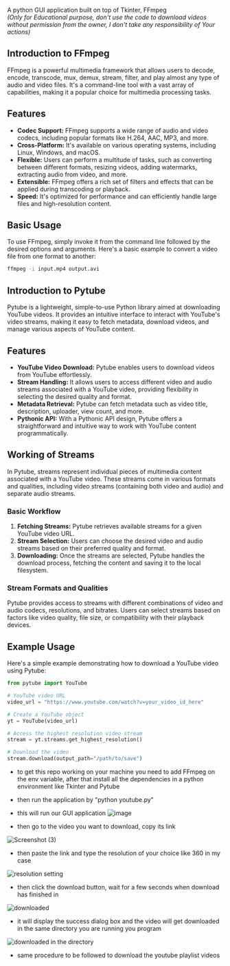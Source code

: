 
A python GUI application built on top of Tkinter, FFmpeg <br>
_(Only for Educational purpose, don't use the code to download videos without permission from the owner, I don't take any responsibility of Your actions)_
## Introduction to FFmpeg

FFmpeg is a powerful multimedia framework that allows users to decode, encode, transcode, mux, demux, stream, filter, and play almost any type of audio and video files. It's a command-line tool with a vast array of capabilities, making it a popular choice for multimedia processing tasks.

## Features

- **Codec Support:** FFmpeg supports a wide range of audio and video codecs, including popular formats like H.264, AAC, MP3, and more.
- **Cross-Platform:** It's available on various operating systems, including Linux, Windows, and macOS.
- **Flexible:** Users can perform a multitude of tasks, such as converting between different formats, resizing videos, adding watermarks, extracting audio from video, and more.
- **Extensible:** FFmpeg offers a rich set of filters and effects that can be applied during transcoding or playback.
- **Speed:** It's optimized for performance and can efficiently handle large files and high-resolution content.

## Basic Usage

To use FFmpeg, simply invoke it from the command line followed by the desired options and arguments. Here's a basic example to convert a video file from one format to another:

```bash
ffmpeg -i input.mp4 output.avi
```

## Introduction to Pytube

Pytube is a lightweight, simple-to-use Python library aimed at downloading YouTube videos. It provides an intuitive interface to interact with YouTube's video streams, making it easy to fetch metadata, download videos, and manage various aspects of YouTube content.

## Features

- **YouTube Video Download:** Pytube enables users to download videos from YouTube effortlessly.
- **Stream Handling:** It allows users to access different video and audio streams associated with a YouTube video, providing flexibility in selecting the desired quality and format.
- **Metadata Retrieval:** Pytube can fetch metadata such as video title, description, uploader, view count, and more.
- **Pythonic API:** With a Pythonic API design, Pytube offers a straightforward and intuitive way to work with YouTube content programmatically.

## Working of Streams

In Pytube, streams represent individual pieces of multimedia content associated with a YouTube video. These streams come in various formats and qualities, including video streams (containing both video and audio) and separate audio streams.

### Basic Workflow

1. **Fetching Streams:** Pytube retrieves available streams for a given YouTube video URL.
2. **Stream Selection:** Users can choose the desired video and audio streams based on their preferred quality and format.
3. **Downloading:** Once the streams are selected, Pytube handles the download process, fetching the content and saving it to the local filesystem.

### Stream Formats and Qualities

Pytube provides access to streams with different combinations of video and audio codecs, resolutions, and bitrates. Users can select streams based on factors like video quality, file size, or compatibility with their playback devices.

## Example Usage

Here's a simple example demonstrating how to download a YouTube video using Pytube:

```python
from pytube import YouTube

# YouTube video URL
video_url = "https://www.youtube.com/watch?v=your_video_id_here"

# Create a YouTube object
yt = YouTube(video_url)

# Access the highest resolution video stream
stream = yt.streams.get_highest_resolution()

# Download the video
stream.download(output_path="/path/to/save")
```

- to get this repo working on your machine you need to add FFmpeg on the env variable, after that install all the dependencies in a python environment like Tkinter and Pytube
- then run the application by "python youtube.py"
-  this will run our GUI application
![image](https://github.com/shreshth65968/Download-Youtube-Playlists-and-Videos-program/assets/96594936/c2ae29f6-d8ed-4296-aaf0-41ebfd84cbbf) 

- then go to the video you want to download, copy its link

![Screenshot (3)](https://github.com/shreshth65968/Download-Youtube-Playlists-and-Videos-program/assets/96594936/5472eec3-5f45-422d-84fd-28ab292e6e89)


- then paste the link and type the resolution of your choice like 360 in my case

![resolution setting](https://github.com/shreshth65968/Download-Youtube-Playlists-and-Videos-program/assets/96594936/76a0c326-1d57-45dd-893c-e205f6efb3c3)

- then click the download button, wait for a few seconds when download has finished  in

![downloaded](https://github.com/shreshth65968/Download-Youtube-Playlists-and-Videos-program/assets/96594936/4ba299b8-ce42-4b02-8939-8577cd33ae47)


- it will display the success dialog box and the video will get downloaded in the same directory you are running you program

![downloaded in the directory](https://github.com/shreshth65968/Download-Youtube-Playlists-and-Videos-program/assets/96594936/780bab5f-5908-496a-8a84-8e281aeb4340)

- same procedure to be followed to download the youtube playlist videos


